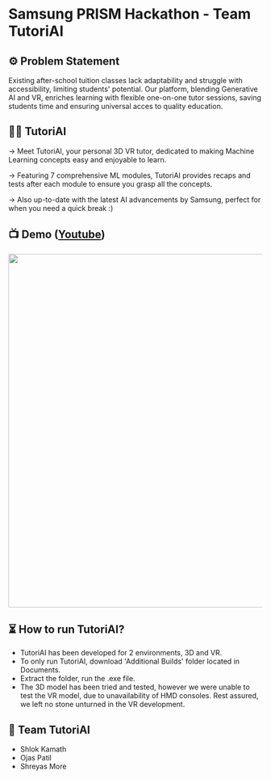 # Samsung PRISM Hackathon - Team TutoriAI

## :gear: Problem Statement 
Existing after-school tuition classes lack adaptability and struggle with accessibility, limiting students' potential. Our platform, blending Generative AI and VR, enriches learning with flexible one-on-one tutor sessions, saving students time and ensuring universal acces to quality education.


## 👩‍🎓 TutoriAI 
-> Meet TutoriAI, your personal 3D VR tutor, dedicated to making Machine Learning concepts easy and enjoyable to learn.

-> Featuring 7 comprehensive ML modules, TutoriAI provides recaps and tests after each module to ensure you grasp all the concepts.

-> Also up-to-date with the latest AI advancements by Samsung, perfect for when you need a quick break :)


## :tv: Demo ([Youtube](https://youtu.be/UMDKsu72CrE))

<a href="https://youtu.be/UMDKsu72CrE" target="_blank">
  <img src="https://github.com/Patil-Ojas/Retainify-Attrition-Analyzer/assets/128805590/4b6d9f7b-d2f6-45b7-8dc0-5a2adb3865c1" width="700"/>
</a>


## :hourglass_flowing_sand: How to run TutoriAI? 

 - TutoriAI has been developed for 2 environments, 3D and VR.
 - To only run TutoriAI, download 'Additional Builds' folder located in Documents.
 - Extract the folder, run the .exe file.
 - The 3D model has been tried and tested, however we were unable to test the VR model, due to unavailability of HMD consoles. Rest assured, we left no stone unturned in the VR development.


## :handshake: Team TutoriAI
- Shlok Kamath
- Ojas Patil
- Shreyas More
